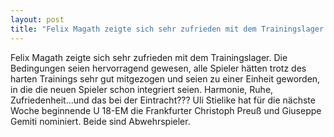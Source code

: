 ```yaml
---
layout: post
title: "Felix Magath zeigte sich sehr zufrieden mit dem Trainingslager."
---
```


Felix Magath zeigte sich sehr zufrieden mit dem Trainingslager. Die Bedingungen seien hervorragend gewesen, alle Spieler hätten trotz des harten Trainings sehr gut mitgezogen und seien zu einer Einheit geworden, in die die neuen Spieler schon integriert seien. Harmonie, Ruhe, Zufriedenheit...und das bei der Eintracht??? Uli Stielike hat für die nächste Woche beginnende U 18-EM die Frankfurter Christoph Preuß und Giuseppe Gemiti nominiert. Beide sind Abwehrspieler.

